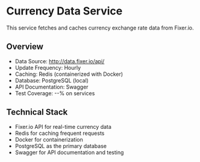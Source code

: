 # Currency Data Service

This service fetches and caches currency exchange rate data from Fixer.io.

## Overview

- Data Source: http://data.fixer.io/api/
- Update Frequency: Hourly
- Caching: Redis (containerized with Docker)
- Database: PostgreSQL (local)
- API Documentation: Swagger
- Test Coverage: --% on services

## Technical Stack

- Fixer.io API for real-time currency data
- Redis for caching frequent requests
- Docker for containerization
- PostgreSQL as the primary database
- Swagger for API documentation and testing